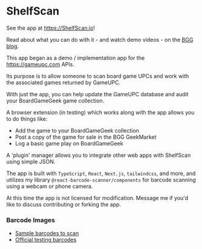 # ShelfScan

See the app at https://ShelfScan.io!

Read about what you can
do with it - and watch demo videos - on the
[BGG blog](https://boardgamegeek.com/blog/16520/shelfscan-news).

This app began as a demo / implementation app for the
https://gameupc.com APIs.

Its purpose is to allow someone to scan
board game UPCs and work with the associated games
returned by GameUPC.

With just the app, you can help update the GameUPC database
and audit your BoardGameGeek game collection.

A browser extension (in testing) which works along with
the app allows you to do things like:

- Add the game to your BoardGameGeek collection
- Post a copy of the game for sale in the BGG GeekMarket
- Log a basic game play on BoardGameGeek

A 'plugin' manager allows you to integrate other web apps with
ShelfScan using simple JSON.

The app is built with `TypeScript`, `React`, `Next.js`,
`tailwindcss`, and more, and utilizes my library
`@react-barcode-scanner/components` for barcode
scanning using a webcam or phone camera.

At this time the app is not licensed for modification.  Message me
if you'd like to discuss contributing or forking the app.

### Barcode Images
- [Sample barcodes to scan](./assets/game-barcodes/UPCs.md)
- [Official testing barcodes](./assets/game-barcodes/testing/UPCs.md)